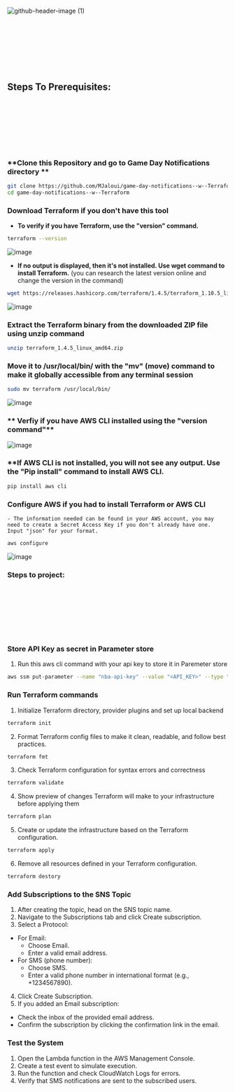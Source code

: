 ![github-header-image (1)](https://github.com/user-attachments/assets/fb42157b-093a-420d-8b69-372b0c74496f)

&nbsp;

&nbsp;

&nbsp;

&nbsp;



## **Steps To Prerequisites:**

&nbsp;

&nbsp;

&nbsp;

&nbsp;

### **Clone this Repository and go to Game Day Notifications directory **

```bash
git clone https://github.com/MJaloui/game-day-notifications--w--Terraform.git
cd game-day-notifications--w--Terraform
```


### **Download Terraform if you don't have this tool**

  - **To verify if you have Terraform, use the "version" command.**

```bash
terraform --version
```

![image](https://github.com/user-attachments/assets/22ba24f3-1219-4466-9d52-08eb6fada2de)

    
  - **If no output is displayed, then it's not installed. Use wget command to install Terraform.**
    (you can research the latest version online and change the version in the command)

```bash 
wget https://releases.hashicorp.com/terraform/1.4.5/terraform_1.10.5_linux_amd64.zip
```

![image](https://github.com/user-attachments/assets/67bdd9c6-a21b-453c-9cf9-c704a47581e2)


### **Extract the Terraform binary from the downloaded ZIP file using unzip command**

```bash
unzip terraform_1.4.5_linux_amd64.zip
```

### **Move it to /usr/local/bin/ with the "mv" (move) command to make it globally accessible from any terminal session**

```bash
sudo mv terraform /usr/local/bin/
```

![image](https://github.com/user-attachments/assets/a8f17475-6ab3-4709-9a87-ba653c32d473)



### ** Verfiy if you have AWS CLI installed using the "version command"**

![image](https://github.com/user-attachments/assets/d1dc16e9-d75c-4615-92fb-1c56f3cba5c4)



### **If AWS CLI is not installed, you will not see any output. Use the "Pip install" command to install AWS CLI.


```bash
pip install aws cli
```

### **Configure AWS if you had to install Terraform or AWS CLI**

    - The information needed can be found in your AWS account, you may need to create a Secret Access Key if you don't already have one. Input "json" for your format.

```bash
aws configure
```

![image](https://github.com/user-attachments/assets/974a2958-7609-4e61-84e7-ecf249a8b55d)


### **Steps to project:**

&nbsp;

&nbsp;

&nbsp;

&nbsp;

### **Store API Key as secret in Parameter store**

1. Run this aws cli command with your api key to store it in Paremeter store
   
```bash
aws ssm put-parameter --name "nba-api-key" --value "<API_KEY>" --type "SecureString"
```

### **Run Terraform commands**
1. Initialize Terraform directory, provider plugins and set up local backend
```bash
terraform init
```
2. Format Terraform config files to make it clean, readable, and follow best practices.
```bash
terraform fmt
```
3. Check Terraform configuration for syntax errors and correctness
```bash
terraform validate
```
4. Show preview of changes Terraform will make to your infrastructure before applying them
```bash
terraform plan
```
5. Create or update the infrastructure based on the Terraform configuration.
```bash
terraform apply
```
6. Remove all resources defined in your Terraform configuration.
```bash
terraform destory
```

### **Add Subscriptions to the SNS Topic**
1. After creating the topic, head on the SNS topic name.
2. Navigate to the Subscriptions tab and click Create subscription.
3. Select a Protocol:
- For Email:
  - Choose Email.
  - Enter a valid email address.
- For SMS (phone number):
  - Choose SMS.
  - Enter a valid phone number in international format (e.g., +1234567890).

4. Click Create Subscription.
5. If you added an Email subscription:
- Check the inbox of the provided email address.
- Confirm the subscription by clicking the confirmation link in the email.

### **Test the System**
1. Open the Lambda function in the AWS Management Console.
2. Create a test event to simulate execution.
3. Run the function and check CloudWatch Logs for errors.
4. Verify that SMS notifications are sent to the subscribed users.






